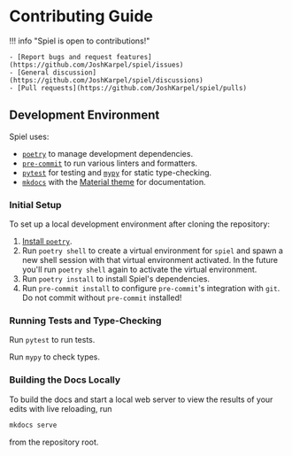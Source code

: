 # Contributing Guide

!!! info "Spiel is open to contributions!"

    - [Report bugs and request features](https://github.com/JoshKarpel/spiel/issues)
    - [General discussion](https://github.com/JoshKarpel/spiel/discussions)
    - [Pull requests](https://github.com/JoshKarpel/spiel/pulls)

## Development Environment

Spiel uses:

- [`poetry`](https://python-poetry.org) to manage development dependencies.
- [`pre-commit`](https://pre-commit.com) to run various linters and formatters.
- [`pytest`](https://docs.pytest.org) for testing and [`mypy`](https://mypy-lang.org) for static type-checking.
- [`mkdocs`](https://www.mkdocs.org) with the [Material theme](https://squidfunk.github.io/mkdocs-material) for documentation.

### Initial Setup

To set up a local development environment after cloning the repository:

1. [Install `poetry`](https://python-poetry.org/docs/#installation).
2. Run `poetry shell` to create a virtual environment for `spiel` and spawn a new shell session with that virtual environment activated.
   In the future you'll run `poetry shell` again to activate the virtual environment.
3. Run `poetry install` to install Spiel's dependencies.
4. Run `pre-commit install` to configure `pre-commit`'s integration with `git`.
   Do not commit without `pre-commit` installed!

### Running Tests and Type-Checking

Run `pytest` to run tests.

Run `mypy` to check types.

### Building the Docs Locally

To build the docs and start a local web server to view the results of your edits with live reloading, run
```bash
mkdocs serve
```
from the repository root.
